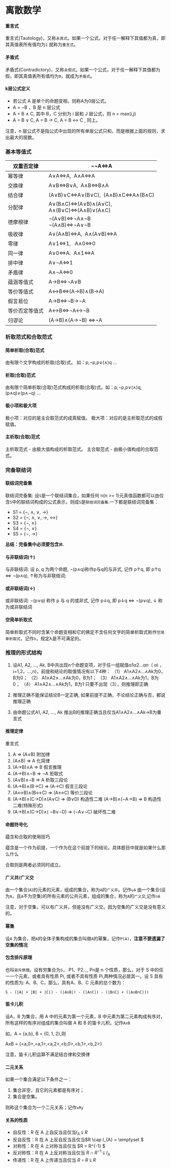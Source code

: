 # 离散数学

#### 重言式

重言式(Tautology)，又称`永真式`。如果一个公式，对于任一解释下其值都为真，即其真值表所有值均为`1` 就称为`重言式`。

#### 矛盾式

矛盾式(Contradictory)，又称`永假式`。如果一个公式，对于任一解释下其值都为假，即其真值表所有值均为`0`，就成为`矛盾式`。

#### k层公式定义

* 若公式 A 是单个的命题变相，则称A为0层公式。
* A = ¬B ，B 是 n 层公式
* A = B ∧ C, 其中 B，C 分别为 i 层和 J 层公式，则 n = max(i,j)
* A = B ∨ C, A = B → C, A = B ↔ C , 同上。

注意，n 层公式不是指公式中出现的所有单层公式只和，而是根据上面的规则，求出最大的层数。

### 基本等值式

| 双重否定律 |  <div>¬¬A⇔A</div> |
| --- | --- |
| 幂等律  | A∨A⇔A,  A∧A⇔A |
| 交换律 | A∨B⇔B∨A,  A∧B⇔B∧A |
| 结合律 |  <div>(A∨B)∨C⇔A∨(B∨C),  (A∧B)∧C⇔A∧(B∧C)</div> |
| 分配律 |  <div>A∨(B∧C)⇔(A∨B)∧(A∨C),  </div><div>A∧(B∨C)⇔(A∧B)∨(A∧C)</div> |
| 德摩根律 |  <div>¬(A∨B)⇔¬A∧¬B</div> <div>¬(A∧B)⇔¬A∨¬B</div> |
| 吸收律 | A∨(A∧B)⇔A,  A∧(A∨B)⇔A |
| 零律  | <div>A∨1⇔1,   A∧0⇔0</div> |
| 同一律 | A∨0⇔A.  A∧1⇔A |
| 排中律 | A∨¬A⇔1 |
| 矛盾律 | A∧¬A⇔0 |
| 蕴涵等值式 | A→B⇔¬A∨B |
| 等价等值式 | A↔B⇔(A→B)∧(B→A) |
| 假言易位 | A→B⇔¬B→¬A |
| 等价否定等值式 | A↔B⇔¬A↔¬B |
| 归谬论 | (A→B)∧(A→¬B) ⇔¬A |


### 析取范式和合取范式

#### 简单析取(合取)范式

由有限个文字构成的析取(合取)式。 如：p,¬p,p∨(∧)q ...

#### 析取(合取)范式

由有限个简单析取(合取)范式构成的析取(合取)式。如：p,¬p,p∨(∧)q,(p∧q)∨(p∧¬q) ...

#### 极小项和极大项

极小项：对应的是主合取范式的成真赋值。
极大项：对应的是主析取范式的成假赋值。


#### 主析取(合取)范式

主析取范式 - 由极大值构成的析取范式。
主合取范式 - 由极小值构成的合取范式。

### 完备联结词

#### 联结词完备集
联结词完备集: 设`S`是一个联结词集合，如果任何 n(n >= 1)元真值函数都可以由仅含`S`中的联结词构成的公式表示，则成`S`是`联结词完备集`.一下都是联结词完备集：

* S1 = {¬, ∧, ∨, →}          
* S2 = {¬, ∧, ∨, →, ↔}
* S3 = {¬, ∧} 
* S4 = {¬, ∨}
* S5 = {¬, →}

**总结：完备集中必须要包含`非`.**

#### 与非联结词(↑)

与非联结词: 设 p, q 为两个命题, ¬(p∧q)称作p与q的与非式, 记作
p↑q, 即 p↑q ⇔ ¬(p∧q), ↑称为与非联结词;

#### 或非联结词(↓)

或非联结词: ¬(p∨q) 称作 p 与 q 的或非式, 记作 p↓q, 即 p↓q ⇔ ¬(p∨q), ↓
称为或非联结词

#### 空简单析取式

简单析取式不同时含某个命题变相和它的佛定不含任何文字的简单析取式称作`空简单析取式`，记作`λ`，规定λ是不可满足的。

### 推理的形式结构

1. 设A1, A2, …, Ak, B中共出现n个命题变项，对于任一组赋值α1α2…αn（ αi ，i=1,2，…,n)，前提和结论的取值情况有以下4种：
   （1） A1∧A2∧…∧Ak为0，B为0；
   （2） A1∧A2∧…∧Ak为0，B为1；
   （3） A1∧A2∧…∧Ak为1，B为0；
   （4） A1∧A2∧…∧Ak为1，B为1
    只要不出现（3），则推理即正确

2. 推理正确不能保证结论B一定正确,  如果前提不正确，不论结论正确与否，都说推理正确

3. 由命题公式A1, A2, …, Ak 推出B的推理正确当且仅当A1∧A2∧…∧Ak→B为重言式

#### 推理定律

重言式
1.   A ⇒ (A∨B)                                                   附加律 
2.   (A∧B) ⇒ A                                                   化简律
3.   (A→B)∧A ⇒ B                                            假言推理
4.   (A→B)∧¬B ⇒ ¬A                                       拒取式    
5.   (A∨B)∧¬B ⇒ A                                           析取三段论
6.   (A→B)∧(B→C) ⇒ (A→C)                          假言三段论
7.   (A↔B)∧(B↔C) ⇒ (A↔C)                         等价三段论
8.   (A→B)∧(C→D)∧(A∨C) ⇒ (B∨D)              构造性二难
      (A→B)∧(¬A→B) ⇒ B                         构造性二难(特殊形式)
9.   (A→B)∧(C→D)∧( ¬B∨¬D) ⇒ (¬A∨¬C)   破坏性二难


#### 命题符号化

蕴含和合取的使用技巧

蕴含是一个作为前提，一个作为在这个前提下的结论。具体题目中就是如果什么那么什么

合取则是两者必须同时成立。

#### 广义并/广义交

由一个集合(`A`)的元素的元素，组成的集合，称为`A`的`广义并`。记作`∪A`
由一个集合(设为`A`，且`A`不为空集)的所有元素的公共元素，组成的集合，称为`A`的`广义交`,记作`∩A`

注意，对于空集，可以有广义并，但是没有广义交。因为空集的广义交是没有意义的。

#### 幂集

设`A` 为集合，把`A`的全体子集构成的集合叫做`A`的幂集，记作`P(A)`，**注意不要遗漏了空集的情况**

#### 包含排斥原理

也叫`容斥原理`。设有穷集合为`S`， P1、P2..., Pn是 n 个性质，那么，对于 S 中的任一一个元素，或者具有性质 Pi, 或者不具有性质 Pi,两种情况必居其一。设 S 具有的性质为: A、B、C，那么，具有A、B、C 元素的总个数为：

~~~
S - (|A| + |B| + |C|) - (|A∩B|) - (|A∩C|) - (|B∩C| + (|A∩B∩C|))
~~~


#### 笛卡儿积

设A，B 为集合，用 A 中的元素为第一个元素，B 中元素为第二元素构成有序对，所有这样的有序对组成的集合叫做 A 和 B 的笛卡儿积。记作`AxB`

如，A = {a,b}, B = {0, 1, 2},则

AxB = {<a,0>,<a,1>,<a,2>,<b,0>,<b,1>,<b,2>}

注意，笛卡儿积运算不满足结合律和交换律

#### 二元关系

如果一个集合满足以下条件之一：

1. 集合非空，且它的元素都是有序对；
2. 集合是空集。

则称这个集合为一个二元关系；记作`xRy`

#### 关系的性质

* 自反性：R 在 A 上自反当且仅当$I_{A}\subsetneqq R$
* 反自反性：R 在 A 上反自反当且仅当$R \cap I_{A} = \emptyset $
* 对称性：R 在 A 上对称当且仅当 $R = R^{-1} $
* 反对称性：R 在 A 上反对称当且仅当 $R \cap R^{-1} \subsetneqq I_{A}$
* 传递性：R 在 A 上传递当且仅当 $R \circ R \subsetneqq R$
























